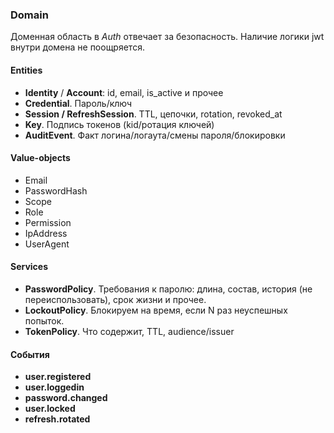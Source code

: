 ### Domain

Доменная область в *Auth* отвечает за безопасность. Наличие логики jwt внутри домена не поощряется.

#### Entities

- **Identity** / **Account**: id, email, is_active и прочее
- **Credential**. Пароль/ключ
- **Session / RefreshSession**. TTL, цепочки, rotation, revoked_at
- **Key**. Подпись токенов (kid/ротация ключей)
- **AuditEvent**. Факт логина/логаута/смены пароля/блокировки

#### Value-objects

- Email
- PasswordHash
- Scope
- Role
- Permission
- IpAddress
- UserAgent

#### Services

- **PasswordPolicy**. Требования к паролю: длина, состав,
история (не переиспользовать), срок жизни и прочее.
- **LockoutPolicy**. Блокируем на время, если N раз неуспешных попыток.
- **TokenPolicy**. Что содержит, TTL, audience/issuer

#### События

- **user.registered**
- **user.loggedin**
- **password.changed**
- **user.locked**
- **refresh.rotated**



